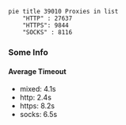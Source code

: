 
```mermaid
pie title 39010 Proxies in list
    "HTTP" : 27637
    "HTTPS": 9844
    "SOCKS" : 8116
```

### Some Info
#### Average Timeout

- mixed: 4.1s
- http: 2.4s
- https: 8.2s
- socks: 6.5s